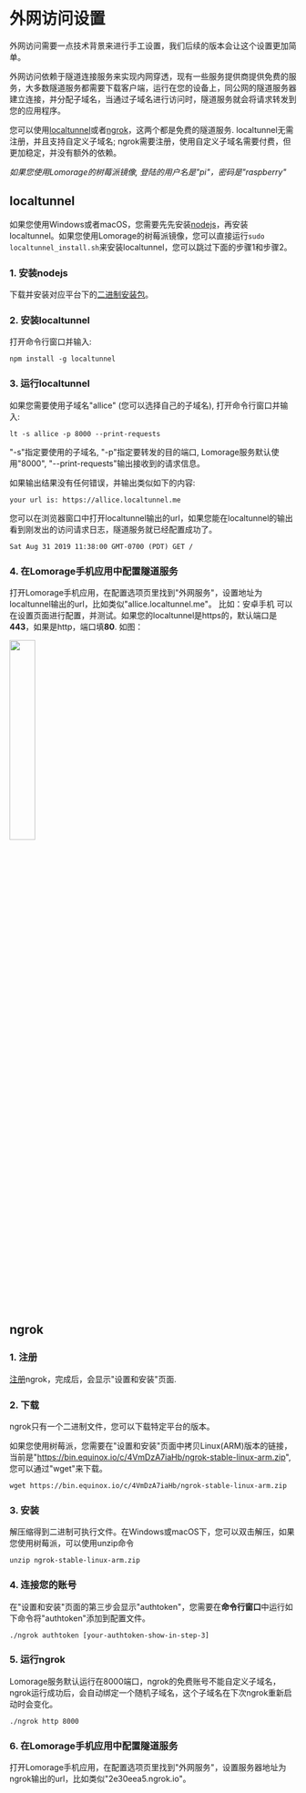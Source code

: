 # 外网访问设置

外网访问需要一点技术背景来进行手工设置，我们后续的版本会让这个设置更加简单。

外网访问依赖于隧道连接服务来实现内网穿透，现有一些服务提供商提供免费的服务，大多数隧道服务都需要下载客户端，运行在您的设备上，同公网的隧道服务器建立连接，并分配子域名，当通过子域名进行访问时，隧道服务就会将请求转发到您的应用程序。

您可以使用[localtunnel](https://localtunnel.me)或者[ngrok](https://ngrok.com)，这两个都是免费的隧道服务. localtunnel无需注册，并且支持自定义子域名; ngrok需要注册，使用自定义子域名需要付费，但更加稳定，并没有额外的依赖。

*如果您使用Lomorage的树莓派镜像, 登陆的用户名是"pi"，密码是"raspberry"*

## localtunnel

如果您使用Windows或者macOS，您需要先先安装[nodejs](https://nodejs.org/)，再安装localtunnel。如果您使用Lomorage的树莓派镜像，您可以直接运行`sudo localtunnel_install.sh`来安装localtunnel，您可以跳过下面的步骤1和步骤2。

### 1. 安装nodejs

下载并安装对应平台下的[二进制安装包]((https://nodejs.org/en/download/))。

### 2. 安装localtunnel

打开命令行窗口并输入:

```
npm install -g localtunnel
```

### 3. 运行localtunnel

如果您需要使用子域名"allice" (您可以选择自己的子域名), 打开命令行窗口并输入:

```
lt -s allice -p 8000 --print-requests
```

"-s"指定要使用的子域名, "-p"指定要转发的目的端口, Lomorage服务默认使用"8000", "--print-requests"输出接收到的请求信息。

如果输出结果没有任何错误，并输出类似如下的内容:

```
your url is: https://allice.localtunnel.me
```

您可以在浏览器窗口中打开localtunnel输出的url，如果您能在localtunnel的输出看到刚发出的访问请求日志，隧道服务就已经配置成功了。

```
Sat Aug 31 2019 11:38:00 GMT-0700 (PDT) GET /
```

<script id="asciicast-265358" src="https://asciinema.org/a/265358.js" async></script>

### 4. 在Lomorage手机应用中配置隧道服务

打开Lomorage手机应用，在配置选项页里找到"外网服务"，设置地址为localtunnel输出的url，比如类似"allice.localtunnel.me"。
比如：安卓手机 可以在设置页面进行配置，并测试。如果您的localtunnel是https的，默认端口是**443**，如果是http，端口填**80**.
如图：

<div align="left">
<p class="screenshoot">

  <img width="30%" src="/img/installation/android/external_setting.jpg">
</p>
</div>

## ngrok

### 1. 注册

[注册](https://dashboard.ngrok.com/signup)ngrok，完成后，会显示"设置和安装"页面.

### 2. 下载

ngrok只有一个二进制文件，您可以下载特定平台的版本。

如果您使用树莓派，您需要在"设置和安装"页面中拷贝Linux(ARM)版本的链接，当前是"https://bin.equinox.io/c/4VmDzA7iaHb/ngrok-stable-linux-arm.zip", 您可以通过"wget"来下载。

```
wget https://bin.equinox.io/c/4VmDzA7iaHb/ngrok-stable-linux-arm.zip
```

### 3. 安装

解压缩得到二进制可执行文件。在Windows或macOS下，您可以双击解压，如果您使用树莓派，可以使用unzip命令

```
unzip ngrok-stable-linux-arm.zip
```

### 4. 连接您的账号

在"设置和安装"页面的第三步会显示"authtoken"，您需要在**命令行窗口**中运行如下命令将"authtoken"添加到配置文件。

```
./ngrok authtoken [your-authtoken-show-in-step-3]
```

### 5. 运行ngrok

Lomorage服务默认运行在8000端口，ngrok的免费账号不能自定义子域名，ngrok运行成功后，会自动绑定一个随机子域名，这个子域名在下次ngrok重新启动时会变化。

```
./ngrok http 8000
```

<script id="asciicast-265359" src="https://asciinema.org/a/265359.js" async></script>

### 6. 在Lomorage手机应用中配置隧道服务

打开Lomorage手机应用，在配置选项页里找到"外网服务"，设置服务器地址为ngrok输出的url，比如类似"2e30eea5.ngrok.io"。